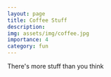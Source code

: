 ```yaml
---
layout: page
title: Coffee Stuff
description: 
img: assets/img/coffee.jpg
importance: 4
category: fun
---
```

There's more stuff than you think